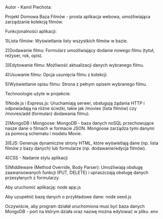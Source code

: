 Autor - Kamil Piechota:

Projekt Domowa Baza Filmów - prosta aplikacja webowa, umożliwiająca 
zarządzanie kolekcją filmów.

Funkcjonalności aplikacji:

1)Lista filmów: Wyświetlanie listy wszystkich filmów w bazie.

2)Dodawanie filmu: Formularz umożliwiający dodanie nowego filmu (tytuł, reżyser, rok, opis).

3)Edytowanie filmu: Możliwość aktualizacji danych wybranego filmu.

4)Usuwanie filmu: Opcja usunięcia filmu z kolekcji.

5)Wyświetlanie opisu filmu: Strona z pełnym opisem wybranego filmu.

Technoologie użyte w projekcie:

1)Node.js i Express.js:
Uruchamiają serwer, obsługują żądania HTTP i odpowiadają na różne ścieżki, takie jak /movies (lista filmów) czy /movies/add (formularz dodawania filmu).

2)MongoDB i Mongoose:
MongoDB - baza danych noSQL przechowujące nasze dane o filmach w formacie JSON. Mongoose zarządza tymi danymi za pomocą schematu i modelu Movie.

3)EJS:
Generuje dynamiczne strony HTML, które wyświetlają dane (np. lista filmów z bazy danych) lub formularze (np. dodawanie/edycja filmów).

4)CSS - Nadanie stylu aplikacji

5)Middleware (Method Override, Body Parser):
Umożliwiają obsługę zaawansowanych funkcji (PUT, DELETE) i upraszczają obsługę danych przesyłanych z formularzy.

Aby uruchomić aplikację: node app.js

Aby uzupełnić bazę danych o przykładowe dane: node seed.js

Oczywiście, aby program działał uruchomiona musi być baza danych MongoDB - port na którym działa oraz nazwę można 
edytować w pliku .env